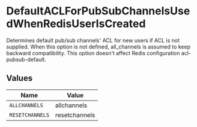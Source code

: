 # DefaultACLForPubSubChannelsUsedWhenRedisUserIsCreated

Determines default pub/sub channels' ACL for new users if ACL is not supplied. When this option is not defined, all_channels is assumed to keep backward compatibility. This option doesn't affect Redis configuration acl-pubsub-default.


## Values

| Name            | Value           |
| --------------- | --------------- |
| `ALLCHANNELS`   | allchannels     |
| `RESETCHANNELS` | resetchannels   |
